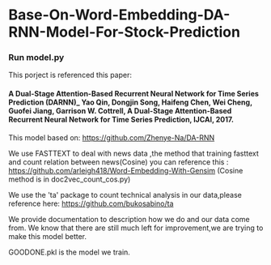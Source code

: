 # Base-On-Word-Embedding-DA-RNN-Model-For-Stock-Prediction


### Run model.py 

This porject is referenced this paper:
#### A Dual-Stage Attention-Based Recurrent Neural Network for Time Series Prediction (DARNN)_ Yao Qin, Dongjin Song, Haifeng Chen, Wei Cheng, Guofei Jiang, Garrison W. Cottrell, A Dual-Stage Attention-Based Recurrent Neural Network for Time Series Prediction, IJCAI, 2017.

This model based on:  https://github.com/Zhenye-Na/DA-RNN

We use FASTTEXT to deal with news data ,the method that training fasttext and count relation between news(Cosine) you can reference this   : https://github.com/arleigh418/Word-Embedding-With-Gensim   (Cosine method is in doc2vec_count_cos.py)

We use the 'ta' package to count technical analysis in our data,please reference here: https://github.com/bukosabino/ta


We provide documentation to description how we do and our data come from. We know that there are still much left for improvement,we are trying to make this model better.

GOODONE.pkl is the model we train.
